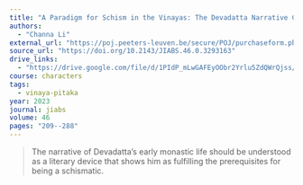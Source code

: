 ```yaml
---
title: "A Paradigm for Schism in the Vinayas: The Devadatta Narrative Complex in its Historical Context"
authors:
  - "Channa Li"
external_url: "https://poj.peeters-leuven.be/secure/POJ/purchaseform.php?id=3293163&sid="
source_url: "https://doi.org/10.2143/JIABS.46.0.3293163"
drive_links:
  - "https://drive.google.com/file/d/1PIdP_mLwGAFEyOObr2Yrlu5ZdQWrQjss/view?usp=drivesdk"
course: characters
tags:
  - vinaya-pitaka
year: 2023
journal: jiabs
volume: 46
pages: "209--288"
---
```


> The narrative of Devadatta’s early monastic life should be understood as a literary device that shows him as fulfilling the prerequisites for being a schismatic.
